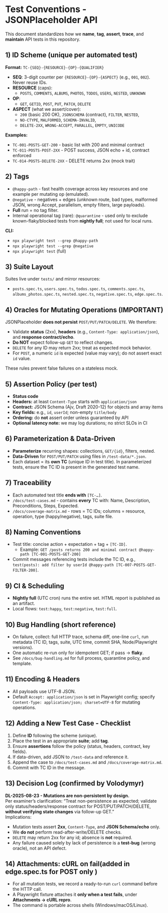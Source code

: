 # Test Conventions - JSONPlaceholder API

This document standardizes how we **name**, **tag**, **assert**, **trace**, and **maintain** API tests in this repository.

## 1) ID Scheme (unique per automated test)

**Format:** `TC-{SEQ}-{RESOURCE}-{OP}-{QUALIFIER}`

- **SEQ**: 3-digit counter per `{RESOURCE}-{OP}-{ASPECT}` (e.g., `001`, `002`). Never reuse IDs.
- **RESOURCE** (caps):
  - `POSTS`, `COMMENTS`, `ALBUMS`, `PHOTOS`, `TODOS`, `USERS`, `NESTED`, `UNKNOWN`
- **OP**:
  - `GET`, `GETID`, `POST`, `PUT`, `PATCH`, `DELETE`
- **ASPECT** (what we assert/cover):
  - `200` (basic 200 OK), `JSONSCHEMA` (contract), `FILTER`, `NESTED`,
  - `NO-CTYPE`, `MALFORMED`, `SCHEMA-INVALID`,
  - `DELETE-2XX`, `WRONG-ACCEPT`, `PARALLEL`, `EMPTY`, `UNICODE`

**Examples:**

- `TC-001-POSTS-GET-200` - basic list with 200 and minimal contract
- `TC-011-POSTS-POST-2XX` - POST success, JSON echo + id, contract enforced
- `TC-014-POSTS-DELETE-2XX` - DELETE returns 2xx (mock trait)

## 2) Tags

- `@happy-path` - fast health coverage across key resources and one example per mutating op (emulated).
- `@negative` - negatives + edges (unknown route, bad types, malformed JSON, wrong Accept, parallelism, empty filters, large payloads).
- **Full** run = no tag filter.
- Internal operational tag (rare): `@quarantine` - used only to exclude known-flaky/blocked tests from **nightly full**; not used for local runs.

**CLI:**

- `npx playwright test --grep @happy-path`
- `npx playwright test --grep @negative`
- `npx playwright test` (full)

## 3) Suite Layout

Suites live under `tests/` and mirror resources:

- `posts.spec.ts`, `users.spec.ts`, `todos.spec.ts`, `comments.spec.ts`, `albums_photos.spec.ts`, `nested.spec.ts`, `negative.spec.ts`, `edge.spec.ts`.

## 4) Oracles for Mutating Operations (IMPORTANT)

JSONPlaceholder **does not persist** `POST/PUT/PATCH/DELETE`. We therefore:

- Validate **status** (2xx), **headers** (e.g., `Content-Type: application/json`), and **response contract/echo**.
- **Do NOT** expect follow-up `GET` to reflect changes.
- `DELETE` for any ID may return 2xx; treat as expected mock behavior.
- For `POST`, a numeric `id` is expected (value may vary); do not assert exact `id` value.

These rules prevent false failures on a stateless mock.

## 5) Assertion Policy (per test)

- **Status code**
- **Headers:** at least `Content-Type` starts with `application/json`
- **Contract:** JSON Schema (Ajv, Draft 2020-12) for objects and array items
- **Key fields:** e.g., `id`, `userId`; non-empty `title/body`
- **Ordering:** do **not** assert order unless guaranteed by API
- **Optional latency note:** we may log durations; no strict SLOs in CI

## 6) Parameterization & Data-Driven

- **Parameterize** recurring shapes: collections, `GET/{id}`, filters, nested.
- **Data-Driven** for `POST/PUT/PATCH` using files in `/test-data/*.json`.
- Each dataset = its **own TC** (unique ID in test title). In parameterized tests, ensure the TC ID is present in the generated test name.

## 7) Traceability

- Each automated test title **ends with** `[TC-…]`.
- `/docs/test-cases.md` - contains **every** TC with: Name, Description, Preconditions, Steps, Expected.
- `/docs/coverage-matrix.md` - rows = TC IDs; columns = resource, operation, type (happy/negative), tags, suite file.

## 8) Naming Conventions

- Test title: concise action + expectation + tag + `[TC-ID]`.
  - Example: `GET /posts returns 200 and minimal contract @happy-path [TC-001-POSTS-GET-200]`
- Commit messages referencing tests include the TC ID, e.g., `test(posts): add filter by userId @happy-path [TC-007-POSTS-GET-FILTER-200]`.

## 9) CI & Scheduling

- **Nightly full** (UTC cron) runs the entire set. HTML report is published as an artifact.
- Local flows: `test:happy`, `test:negative`, `test:full`.

## 10) Bug Handling (short reference)

- On failure, collect: full HTTP trace, schema diff, one-line `curl`, run metadata (TC ID, tags, suite, UTC time, commit SHA, Node/Playwright versions).
- One automatic re-run only for idempotent GET; if pass → **flaky**.
- See `/docs/bug-handling.md` for full process, quarantine policy, and template.

## 11) Encoding & Headers

- All payloads use UTF-8 JSON.
- Default `Accept: application/json` is set in Playwright config; specify `Content-Type: application/json; charset=UTF-8` for mutating operations.

## 12) Adding a New Test Case - Checklist

1. Define **ID** following the scheme (unique).
2. Place the test in an appropriate **suite**; add **tag**.
3. Ensure **assertions** follow the policy (status, headers, contract, key fields).
4. If data-driven, add JSON to `/test-data` and reference it.
5. Append the case to `/docs/test-cases.md` and `/docs/coverage-matrix.md`.
6. Commit with TC ID in the message.

## 13) Decision Log (confirmed by Volodymyr)

**DL-2025-08-23 - Mutations are non-persistent by design.**  
Per examiner’s clarification: “Treat non-persistence as expected; validate only status/headers/response contract for POST/PUT/PATCH/DELETE, **without verifying state changes** via follow-up GET.”  
Implications:

- Mutation tests assert **2xx**, `Content-Type`, and **JSON Schema/echo** only.
- We **do not** perform read-after-write/DELETE checks.
- `DELETE` may return 2xx for any id; absence is **not** required.
- Any failure caused solely by lack of persistence is a **test-bug** (wrong oracle), not an API defect.

## 14) Attachments: cURL on fail(added in edge.spec.ts for POST only )

- For all mutation tests, we record a ready-to-run `curl` command before the HTTP call.
- A Playwright fixture attaches it **only when a test fails**, under **Attachments → cURL repro**.
- The command is portable across shells (Windows/macOS/Linux).
